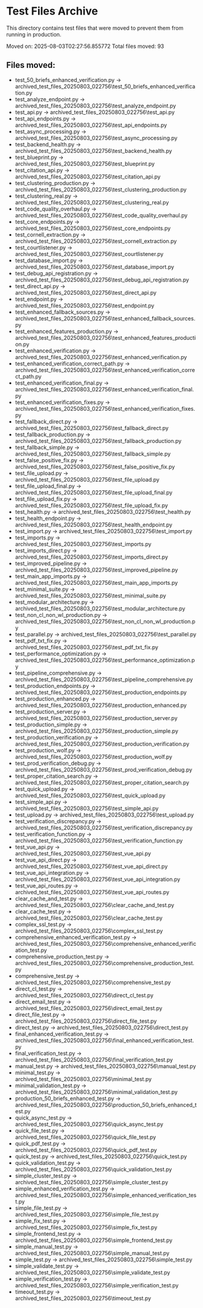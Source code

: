 # Test Files Archive

This directory contains test files that were moved to prevent them from running in production.

Moved on: 2025-08-03T02:27:56.855772
Total files moved: 93

## Files moved:
- test_50_briefs_enhanced_verification.py -> archived_test_files_20250803_022756\test_50_briefs_enhanced_verification.py
- test_analyze_endpoint.py -> archived_test_files_20250803_022756\test_analyze_endpoint.py
- test_api.py -> archived_test_files_20250803_022756\test_api.py
- test_api_endpoints.py -> archived_test_files_20250803_022756\test_api_endpoints.py
- test_async_processing.py -> archived_test_files_20250803_022756\test_async_processing.py
- test_backend_health.py -> archived_test_files_20250803_022756\test_backend_health.py
- test_blueprint.py -> archived_test_files_20250803_022756\test_blueprint.py
- test_citation_api.py -> archived_test_files_20250803_022756\test_citation_api.py
- test_clustering_production.py -> archived_test_files_20250803_022756\test_clustering_production.py
- test_clustering_real.py -> archived_test_files_20250803_022756\test_clustering_real.py
- test_code_quality_overhaul.py -> archived_test_files_20250803_022756\test_code_quality_overhaul.py
- test_core_endpoints.py -> archived_test_files_20250803_022756\test_core_endpoints.py
- test_cornell_extraction.py -> archived_test_files_20250803_022756\test_cornell_extraction.py
- test_courtlistener.py -> archived_test_files_20250803_022756\test_courtlistener.py
- test_database_import.py -> archived_test_files_20250803_022756\test_database_import.py
- test_debug_api_registration.py -> archived_test_files_20250803_022756\test_debug_api_registration.py
- test_direct_api.py -> archived_test_files_20250803_022756\test_direct_api.py
- test_endpoint.py -> archived_test_files_20250803_022756\test_endpoint.py
- test_enhanced_fallback_sources.py -> archived_test_files_20250803_022756\test_enhanced_fallback_sources.py
- test_enhanced_features_production.py -> archived_test_files_20250803_022756\test_enhanced_features_production.py
- test_enhanced_verification.py -> archived_test_files_20250803_022756\test_enhanced_verification.py
- test_enhanced_verification_correct_path.py -> archived_test_files_20250803_022756\test_enhanced_verification_correct_path.py
- test_enhanced_verification_final.py -> archived_test_files_20250803_022756\test_enhanced_verification_final.py
- test_enhanced_verification_fixes.py -> archived_test_files_20250803_022756\test_enhanced_verification_fixes.py
- test_fallback_direct.py -> archived_test_files_20250803_022756\test_fallback_direct.py
- test_fallback_production.py -> archived_test_files_20250803_022756\test_fallback_production.py
- test_fallback_simple.py -> archived_test_files_20250803_022756\test_fallback_simple.py
- test_false_positive_fix.py -> archived_test_files_20250803_022756\test_false_positive_fix.py
- test_file_upload.py -> archived_test_files_20250803_022756\test_file_upload.py
- test_file_upload_final.py -> archived_test_files_20250803_022756\test_file_upload_final.py
- test_file_upload_fix.py -> archived_test_files_20250803_022756\test_file_upload_fix.py
- test_health.py -> archived_test_files_20250803_022756\test_health.py
- test_health_endpoint.py -> archived_test_files_20250803_022756\test_health_endpoint.py
- test_import.py -> archived_test_files_20250803_022756\test_import.py
- test_imports.py -> archived_test_files_20250803_022756\test_imports.py
- test_imports_direct.py -> archived_test_files_20250803_022756\test_imports_direct.py
- test_improved_pipeline.py -> archived_test_files_20250803_022756\test_improved_pipeline.py
- test_main_app_imports.py -> archived_test_files_20250803_022756\test_main_app_imports.py
- test_minimal_suite.py -> archived_test_files_20250803_022756\test_minimal_suite.py
- test_modular_architecture.py -> archived_test_files_20250803_022756\test_modular_architecture.py
- test_non_cl_non_wl_production.py -> archived_test_files_20250803_022756\test_non_cl_non_wl_production.py
- test_parallel.py -> archived_test_files_20250803_022756\test_parallel.py
- test_pdf_txt_fix.py -> archived_test_files_20250803_022756\test_pdf_txt_fix.py
- test_performance_optimization.py -> archived_test_files_20250803_022756\test_performance_optimization.py
- test_pipeline_comprehensive.py -> archived_test_files_20250803_022756\test_pipeline_comprehensive.py
- test_production_endpoints.py -> archived_test_files_20250803_022756\test_production_endpoints.py
- test_production_enhanced.py -> archived_test_files_20250803_022756\test_production_enhanced.py
- test_production_server.py -> archived_test_files_20250803_022756\test_production_server.py
- test_production_simple.py -> archived_test_files_20250803_022756\test_production_simple.py
- test_production_verification.py -> archived_test_files_20250803_022756\test_production_verification.py
- test_production_wolf.py -> archived_test_files_20250803_022756\test_production_wolf.py
- test_prod_verification_debug.py -> archived_test_files_20250803_022756\test_prod_verification_debug.py
- test_proper_citation_search.py -> archived_test_files_20250803_022756\test_proper_citation_search.py
- test_quick_upload.py -> archived_test_files_20250803_022756\test_quick_upload.py
- test_simple_api.py -> archived_test_files_20250803_022756\test_simple_api.py
- test_upload.py -> archived_test_files_20250803_022756\test_upload.py
- test_verification_discrepancy.py -> archived_test_files_20250803_022756\test_verification_discrepancy.py
- test_verification_function.py -> archived_test_files_20250803_022756\test_verification_function.py
- test_vue_api.py -> archived_test_files_20250803_022756\test_vue_api.py
- test_vue_api_direct.py -> archived_test_files_20250803_022756\test_vue_api_direct.py
- test_vue_api_integration.py -> archived_test_files_20250803_022756\test_vue_api_integration.py
- test_vue_api_routes.py -> archived_test_files_20250803_022756\test_vue_api_routes.py
- clear_cache_and_test.py -> archived_test_files_20250803_022756\clear_cache_and_test.py
- clear_cache_test.py -> archived_test_files_20250803_022756\clear_cache_test.py
- complex_ssl_test.py -> archived_test_files_20250803_022756\complex_ssl_test.py
- comprehensive_enhanced_verification_test.py -> archived_test_files_20250803_022756\comprehensive_enhanced_verification_test.py
- comprehensive_production_test.py -> archived_test_files_20250803_022756\comprehensive_production_test.py
- comprehensive_test.py -> archived_test_files_20250803_022756\comprehensive_test.py
- direct_cl_test.py -> archived_test_files_20250803_022756\direct_cl_test.py
- direct_email_test.py -> archived_test_files_20250803_022756\direct_email_test.py
- direct_file_test.py -> archived_test_files_20250803_022756\direct_file_test.py
- direct_test.py -> archived_test_files_20250803_022756\direct_test.py
- final_enhanced_verification_test.py -> archived_test_files_20250803_022756\final_enhanced_verification_test.py
- final_verification_test.py -> archived_test_files_20250803_022756\final_verification_test.py
- manual_test.py -> archived_test_files_20250803_022756\manual_test.py
- minimal_test.py -> archived_test_files_20250803_022756\minimal_test.py
- minimal_validation_test.py -> archived_test_files_20250803_022756\minimal_validation_test.py
- production_50_briefs_enhanced_test.py -> archived_test_files_20250803_022756\production_50_briefs_enhanced_test.py
- quick_async_test.py -> archived_test_files_20250803_022756\quick_async_test.py
- quick_file_test.py -> archived_test_files_20250803_022756\quick_file_test.py
- quick_pdf_test.py -> archived_test_files_20250803_022756\quick_pdf_test.py
- quick_test.py -> archived_test_files_20250803_022756\quick_test.py
- quick_validation_test.py -> archived_test_files_20250803_022756\quick_validation_test.py
- simple_cluster_test.py -> archived_test_files_20250803_022756\simple_cluster_test.py
- simple_enhanced_verification_test.py -> archived_test_files_20250803_022756\simple_enhanced_verification_test.py
- simple_file_test.py -> archived_test_files_20250803_022756\simple_file_test.py
- simple_fix_test.py -> archived_test_files_20250803_022756\simple_fix_test.py
- simple_frontend_test.py -> archived_test_files_20250803_022756\simple_frontend_test.py
- simple_manual_test.py -> archived_test_files_20250803_022756\simple_manual_test.py
- simple_test.py -> archived_test_files_20250803_022756\simple_test.py
- simple_validate_test.py -> archived_test_files_20250803_022756\simple_validate_test.py
- simple_verification_test.py -> archived_test_files_20250803_022756\simple_verification_test.py
- timeout_test.py -> archived_test_files_20250803_022756\timeout_test.py
